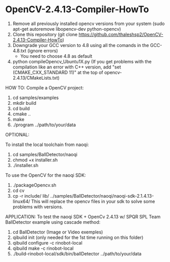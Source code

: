 # OpenCV-2.4.13-Compiler-HowTo

1) Remove all previously installed opencv versions from your system (sudo apt-get autoremove libopencv-dev python-opencv)
2) Clone this repository (git clone https://github.com/thaleshsp2/OpenCV-2.4.13-Compiler-HowTo)
3) Downgrade your GCC version to 4.8 using all the comands in the GCC-4.8.txt (ignore errors)
	- You need to choose 4.8 as default
4) python compileOpencv_Ubuntu1X.py
(If you get problems with the compilation like an error with C++ version, add "set (CMAKE_CXX_STANDARD 11)" at the top of opencv-2.4.13/CMakeLists.txt)

HOW TO:
Compile a OpenCV project:
1) cd samples/examples
2) mkdir build
3) cd build
4) cmake ..
5) make
6) ./program ../path/to/your/data

OPTIONAL:

To install the local toolchain from naoqi:
1) cd samples/BallDetector/naoqi
2) chmod +x installer.sh
3) ./installer.sh

To use the OpenCV for the naoqi SDK:
1) ./packageOpencv.sh
2) cd cv
3) cp -r include/ lib/ ../samples/BallDetector/naoqi/naoqi-sdk-2.1.4.13-linux64/
This will replace the opencv files in your sdk to solve some problems with versions.

APPLICATION:
To test the naoqi SDK + OpenCv 2.4.13 w/ SPQR SPL Team BallDetector example using cascade method:
1) cd BallDetector (Image or Video exemples)
2) qibuild init (only needed for the 1st time running on this folder)
3) qibuild configure -c rinobot-local
4) qibuild make -c rinobot-local
5) ./build-rinobot-local/sdk/bin/ballDetector ../path/to/your/data
	




